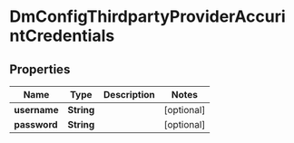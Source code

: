 
# DmConfigThirdpartyProviderAccurintCredentials

## Properties
Name | Type | Description | Notes
------------ | ------------- | ------------- | -------------
**username** | **String** |  |  [optional]
**password** | **String** |  |  [optional]




